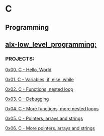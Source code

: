 <h1>C </h1><h2>Programming</h2>

<h2><a href="https://github.com/iAdamo/alx-low_level_programming">alx-low_level_programming:</a></h2>

<h3>PROJECTS:</h3>

<a href="https://github.com/iAdamo/alx-low_level_programming/tree/main/0x00-hello_world">0x00. C - Hello, World</a>

<a href="https://github.com/iAdamo/alx-low_level_programming/tree/main/0x01-variables_if_else_while">0x01. C - Variables, if, else, while</a>

<a href="https://github.com/iAdamo/alx-low_level_programming/tree/main/0x02-functions_nested_loops">0x02. C - Functions, nested loop</a>

<a href="https://github.com/iAdamo/alx-low_level_programming/tree/main/0x03-debugging">0x03. C - Debugging</a>

<a href="https://github.com/iAdamo/alx-low_level_programming/tree/main/0x04-more_functions_nested_loops">0x04. C - More functions, more nested loops</a>

<a href="https://github.com/iAdamo/alx-low_level_programming/tree/main/0x05-pointers_arrays_strings">0x05. C - Pointers, arrays and strings</a>

<a href="https://github.com/iAdamo/alx-low_level_programming/tree/main/0x06-pointers_arrays_strings">0x06. C - More pointers, arrays and strings</a>

